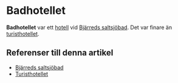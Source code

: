 # Badhotellet

**Badhotellet** var ett [hotell](hotell) vid [Bjärreds saltsjöbad](bjärreds%20saltsjöbad). Det var finare än [turisthotellet](turisthotellet).

## Referenser till denna artikel

* [Bjärreds saltsjöbad](bjärreds%20saltsjöbad)
* [Turisthotellet](turisthotellet)
